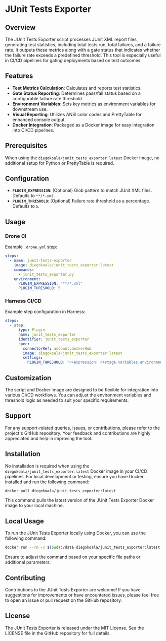 # JUnit Tests Exporter

## Overview

The JUnit Tests Exporter script processes JUnit XML report files, generating test statistics, including total tests run, total failures, and a failure rate. It outputs these metrics along with a gate status that indicates whether the failure rate exceeds a predefined threshold. This tool is especially useful in CI/CD pipelines for gating deployments based on test outcomes.

## Features

- **Test Metrics Calculation**: Calculates and reports test statistics.
- **Gate Status Reporting**: Determines pass/fail status based on a configurable failure rate threshold.
- **Environment Variables**: Sets key metrics as environment variables for downstream use.
- **Visual Reporting**: Utilizes ANSI color codes and PrettyTable for enhanced console output.
- **Docker Integration**: Packaged as a Docker image for easy integration into CI/CD pipelines.

## Prerequisites

When using the `diegokoala/junit_tests_exporter:latest` Docker image, no additional setup for Python or PrettyTable is required.

## Configuration

- **`PLUGIN_EXPRESSION`**: (Optional) Glob pattern to match JUnit XML files. Defaults to `**/*.xml`.
- **`PLUGIN_THRESHOLD`**: (Optional) Failure rate threshold as a percentage. Defaults to `5`.

## Usage

### Drone CI

Example `.drone.yml` step:

```yaml
steps:
  - name: junit-tests-exporter
    image: diegokoala/junit_tests_exporter:latest
    commands:
      - junit_tests_exporter.py
    environment:
      PLUGIN_EXPRESSION: "**/*.xml"
      PLUGIN_THRESHOLD: 5
```
### Harness CI/CD

Example step configuration in Harness:

```yaml
steps:
  - step:
      type: Plugin
      name: junit_tests_exporter
      identifier: junit_tests_exporter
      spec:
        connectorRef: account.dockerHub
        image: diegokoala/junit_tests_exporter:latest
        settings:
          PLUGIN_THRESHOLD: "<+expression: <+stage.variables.environment> == 'prod' ? 5 : 10>"
```

## Customization

The script and Docker image are designed to be flexible for integration into various CI/CD workflows. You can adjust the environment variables and threshold logic as needed to suit your specific requirements.

## Support

For any support-related queries, issues, or contributions, please refer to the project's GitHub repository. Your feedback and contributions are highly appreciated and help in improving the tool.

## Installation

No installation is required when using the `diegokoala/junit_tests_exporter:latest` Docker image in your CI/CD pipelines. For local development or testing, ensure you have Docker installed and run the following command:

```bash
docker pull diegokoala/junit_tests_exporter:latest
```

This command pulls the latest version of the JUnit Tests Exporter Docker image to your local machine.

## Local Usage

To run the JUnit Tests Exporter locally using Docker, you can use the following command:

```bash
docker run --rm -v $(pwd):/data diegokoala/junit_tests_exporter:latest junit_tests_exporter.py
```

Ensure to adjust the command based on your specific file paths or additional parameters.

## Contributing

Contributions to the JUnit Tests Exporter are welcome! If you have suggestions for improvements or have encountered issues, please feel free to open an issue or pull request on the GitHub repository.

## License

The JUnit Tests Exporter is released under the MIT License. See the LICENSE file in the GitHub repository for full details.

